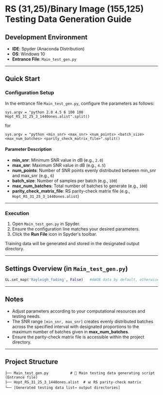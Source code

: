 # RS (31,25)/Binary Image (155,125) Testing Data Generation Guide

## Development Environment

* **IDE**: Spyder (Anaconda Distribution)
* **OS**: Windows 10
* **Entrance File**: `Main_test_gen.py`

---

## Quick Start

### Configuration Setup

In the entrance file `Main_test_gen.py`, configure the parameters as follows:

```
sys.argv = "python 2.0 4.5 6 100 100 Hopt_RS_31_25_3_1440ones.alist".split()
```
for 

```
sys.argv = "python <min_snr> <max_snr> <num_points> <batch_size> <max_num_batches> <parity_check_matrix_file>".split()
```

#### Parameter Description

* **min_snr**: Minimum SNR value in dB (e.g., `2.0`)
* **max_snr**: Maximum SNR value in dB (e.g., `4.5`)
* **num_points**: Number of SNR points evenly distributed between min_snr and max_snr (e.g., `6`)
* **batch_size**: Number of samples per batch (e.g., `100`)
* **max_num_batches**: Total number of batches to generate (e.g., `100`)
* **parity_check_matrix_file**: RS parity-check matrix file (e.g., `Hopt_RS_31_25_3_1440ones.alist`)

---

### Execution

1. Open `Main_test_gen.py` in Spyder.
2. Ensure the configuration line matches your desired parameters.
3. Click the **Run File** icon in Spyder's toolbar.

Training data will be generated and stored in the designated output directory.

---
## Settings Overview (in `Main_test_gen.py`)

```python
GL.set_map('Rayleigh_fading', False)   #AWGN data by default, otherwise data for the 'True' evaluation  for 'Raleigh_fading''
```

---

## Notes

* Adjust parameters according to your computational resources and testing needs.
* The SNR range `[min_snr, max_snr]` creates evenly distributed batches across the specified interval with designated proportions to the maximum 
number of batches given in **max_num_batches**.
* Ensure the parity-check matrix file is accessible within the project directory.

---

## Project Structure

```
├── Main_test_gen.py          # 🎯 Main testing data generating script (Entrance file)
├── Hopt_RS_31_25_3_1440ones.alist  # 📊 RS parity-check matrix
└── [Generated testing data list→ output directories]
```
